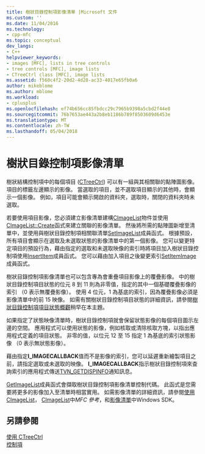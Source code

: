 ```yaml
---
title: 樹狀目錄控制項影像清單 |Microsoft 文件
ms.custom: ''
ms.date: 11/04/2016
ms.technology:
- cpp-mfc
ms.topic: conceptual
dev_langs:
- C++
helpviewer_keywords:
- images [MFC], lists in tree controls
- tree controls [MFC], image lists
- CTreeCtrl class [MFC], image lists
ms.assetid: f560c4f2-20d2-4d28-ac33-4017e65fb0a6
author: mikeblome
ms.author: mblome
ms.workload:
- cplusplus
ms.openlocfilehash: ef74b656cc85fbdcc29c7965b9398a5cbd2f44e8
ms.sourcegitcommit: 76b7653ae443a2b8eb1186b789f8503609d6453e
ms.translationtype: MT
ms.contentlocale: zh-TW
ms.lasthandoff: 05/04/2018
---
```

# <a name="tree-control-image-lists"></a>樹狀目錄控制項影像清單
樹狀結構控制項中的每個項目 ([CTreeCtrl](../mfc/reference/ctreectrl-class.md)) 可以有一組與其相關聯的點陣圖影像。 項目的標籤左邊顯示的影像。 當選取的項目，並不選取項目顯示的其他時，會顯示一個影像。 例如，項目可能會顯示開啟的資料夾，選取時，關閉的資料夾時未選取。  
  
 若要使用項目影像，您必須建立影像清單建構[CImageList](../mfc/reference/cimagelist-class.md)物件並使用[CImageList::Create](../mfc/reference/cimagelist-class.md#create)函式來建立關聯的影像清單。 然後將所需的點陣圖新增至清單中，並使用與樹狀目錄控制項相關聯清單[SetImageList](../mfc/reference/ctreectrl-class.md#setimagelist)成員函式。 根據預設，所有項目會顯示在選取及未選取狀態的影像清單中的第一個影像。 您可以變更特定項目的預設行為，藉由指定的選取和未選取映像的索引時將項目加入樹狀目錄控制項使用[InsertItem](../mfc/reference/ctreectrl-class.md#insertitem)成員函式。 您可以藉由加入項目之後變更索引[SetItemImage](../mfc/reference/ctreectrl-class.md#setitemimage)成員函式。  
  
 樹狀目錄控制項影像清單也可以包含專為會重疊項目影像上的覆疊影像。 中的樹狀目錄控制項目狀態的位元 8 到 11 則為非零值，指定的其中一個基礎覆疊影像的索引 （0 表示無覆疊影像）。 使用 4 位元，1 為基底的索引，因為覆疊影像必須是影像清單中的前 15 映像。 如需有關樹狀目錄控制項目狀態的詳細資訊，請參閱[樹狀目錄控制項項目狀態概觀](../mfc/tree-control-item-states-overview.md)稍早在本主題。  
  
 如果指定了狀態映像清單時，樹狀目錄控制項就會保留狀態影像的每個項目圖示左邊的空間。 應用程式可以使用狀態的影像，例如核取或清除核取方塊，以指出應用程式定義的項目狀態。 非零的值，以位元 12 至 15 指定 1 為基底的索引狀態影像 （0 表示無狀態影像）。  
  
 藉由指定**I_IMAGECALLBACK**值而不是影像的索引，您可以延遲重新繪製項目之前，請指定選取或未選取的映像。 **I_IMAGECALLBACK**指示樹狀目錄控制項來查詢索引的應用程式傳送[TVN_GETDISPINFO](http://msdn.microsoft.com/library/windows/desktop/bb773518)通知訊息。  
  
 [GetImageList](../mfc/reference/ctreectrl-class.md#getimagelist)成員函式會擷取樹狀目錄控制項影像清單控制代碼。 此函式是您需要將更多的影像加入至清單時相當實用。 如需影像清單的詳細資訊，請參閱[使用 CImageList](../mfc/using-cimagelist.md)， [CImageList](../mfc/reference/cimagelist-class.md)中*MFC 參考*，和[影像清單](http://msdn.microsoft.com/library/windows/desktop/bb761389)中Windows SDK。  
  
## <a name="see-also"></a>另請參閱  
 [使用 CTreeCtrl](../mfc/using-ctreectrl.md)   
 [控制項](../mfc/controls-mfc.md)

